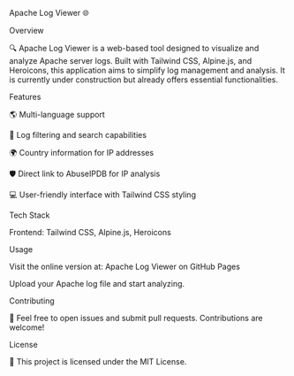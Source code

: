 Apache Log Viewer 🌐

Overview

🔍 Apache Log Viewer is a web-based tool designed to visualize and analyze Apache server logs. Built with Tailwind CSS, Alpine.js, and Heroicons, this application aims to simplify log management and analysis. It is currently under construction but already offers essential functionalities.

Features

🌎 Multi-language support

🔎 Log filtering and search capabilities

🌍 Country information for IP addresses

🛡️ Direct link to AbuseIPDB for IP analysis

💻 User-friendly interface with Tailwind CSS styling

Tech Stack

Frontend: Tailwind CSS, Alpine.js, Heroicons

Usage

Visit the online version at: Apache Log Viewer on GitHub Pages

Upload your Apache log file and start analyzing.

Contributing

🤝 Feel free to open issues and submit pull requests. Contributions are welcome!

License

📄 This project is licensed under the MIT License.
